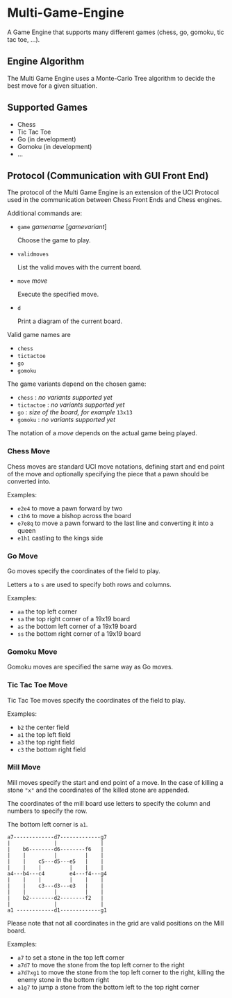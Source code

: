 # Multi-Game-Engine
A Game Engine that supports many different games (chess, go, gomoku, tic tac toe, ...).

## Engine Algorithm

The Multi Game Engine uses a Monte-Carlo Tree algorithm to decide the best move for a given situation.


## Supported Games

* Chess
* Tic Tac Toe
* Go (in development)
* Gomoku (in development)
* ...

## Protocol (Communication with GUI Front End)

The protocol of the Multi Game Engine is an extension of the UCI Protocol used in the communication between Chess Front Ends and Chess engines.

Additional commands are:
* `game` *gamename* [*gamevariant*]

  Choose the game to play.
* `validmoves`

  List the valid moves with the current board.
* `move` *move*

  Execute the specified move.
* `d`

  Print a diagram of the current board.

Valid game names are
* `chess`
* `tictactoe`
* `go`
* `gomoku`

The game variants depend on the chosen game:
* `chess` : *no variants supported yet*
* `tictactoe` : *no variants supported yet*
* `go` : *size of the board, for example* `13x13`
* `gomoku` : *no variants supported yet*

The notation of a *move* depends on the actual game being played.

### Chess Move 

Chess moves are standard UCI move notations, defining start and end point of the move and optionally specifying the piece that a pawn should be converted into.

Examples:
* `e2e4` to move a pawn forward by two
* `c1h6` to move a bishop across the board
* `e7e8q` to move a pawn forward to the last line and converting it into a queen
* `e1h1` castling to the kings side

### Go  Move 

Go moves specify the coordinates of the field to play.

Letters `a` to `s` are used to specify both rows and columns.

Examples:
* `aa` the top left corner
* `sa` the top right corner of a 19x19 board
* `as` the bottom left corner of a 19x19 board
* `ss` the bottom right corner of a 19x19 board

### Gomoku Move 

Gomoku moves are specified the same way as Go moves.

### Tic Tac Toe Move 

Tic Tac Toe moves specify the coordinates of the field to play.

Examples:
* `b2` the center field
* `a1` the top left field
* `a3` the top right field
* `c3` the bottom right field

### Mill Move

Mill moves specify the start and end point of a move.
In the case of killing a stone `"x"` and the coordinates of the killed stone are appended.

The coordinates of the mill board use letters to specify the column and numbers to specify the row.

The bottom left corner is `a1`.

```
a7-------------d7-------------g7
|              |              |
|    b6--------d6--------f6   |
|    |         |         |    |
|    |    c5---d5---e5   |    |
|    |    |         |    |    |
a4---b4---c4        e4---f4---g4
|    |    |         |    |    |
|    |    c3---d3---e3   |    |
|    |         |         |    |
|    b2--------d2--------f2   |
|              |              |
a1 ------------d1-------------g1
```

Please note that not all coordinates in the grid are valid positions on the Mill board.

Examples:
* `a7` to set a stone in the top left corner
* `a7d7` to move the stone from the top left corner to the right
* `a7d7xg1` to move the stone from the top left corner to the right, killing the enemy stone in the bottom right
* `a1g7` to jump a stone from the bottom left to the top right corner



